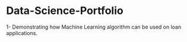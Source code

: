 # Data-Science-Portfolio

1- Demonstrating how Machine Learning algorithm can be used on loan applications.   
